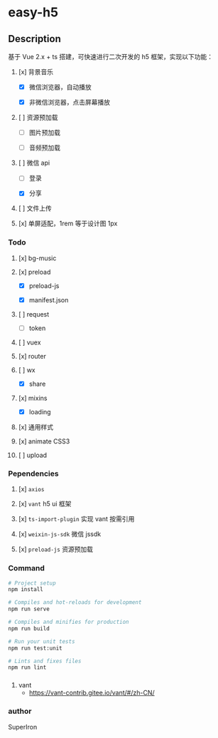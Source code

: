 # easy-h5

## Description

基于 Vue 2.x + ts 搭建，可快速进行二次开发的 h5 框架，实现以下功能：

1. [x] 背景音乐

    - [x] 微信浏览器，自动播放

    - [x] 非微信浏览器，点击屏幕播放

2. [ ] 资源预加载

    - [ ] 图片预加载

    - [ ] 音频预加载

3. [ ] 微信 api

    - [ ] 登录

    - [x] 分享

4. [ ] 文件上传

5. [x] 单屏适配，1rem 等于设计图 1px

### Todo

1. [x] bg-music

2. [x] preload

    - [x] preload-js

    - [x] manifest.json

3. [ ] request

    - [ ] token

4. [ ] vuex

5. [x] router

6. [ ] wx

    - [x] share

7. [x] mixins

    - [x] loading

8. [x] 通用样式

9. [x] animate CSS3

10. [ ] upload

### Pependencies

1. [x] `axios`

2. [x] `vant` h5 ui 框架

3. [x] `ts-import-plugin` 实现 vant 按需引用

4. [x] `weixin-js-sdk` 微信 jssdk

5. [x] `preload-js` 资源预加载

### Command

```bash
# Project setup
npm install

# Compiles and hot-reloads for development
npm run serve

# Compiles and minifies for production
npm run build

# Run your unit tests
npm run test:unit

# Lints and fixes files
npm run lint
```

###

1. vant
    - https://vant-contrib.gitee.io/vant/#/zh-CN/

### author

SuperIron
